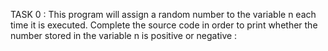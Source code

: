 TASK 0 : This program will assign a random number to the variable n each time it is executed. Complete the source code in order to print whether the number stored in the variable n is positive or negative :
